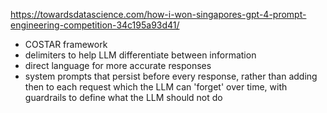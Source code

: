 https://towardsdatascience.com/how-i-won-singapores-gpt-4-prompt-engineering-competition-34c195a93d41/

- COSTAR framework
- delimiters to help LLM differentiate between information
- direct language for more accurate responses
- system prompts that persist before every response, rather than adding then to each request which the LLM can 'forget' over time, with guardrails to define what the LLM should not do